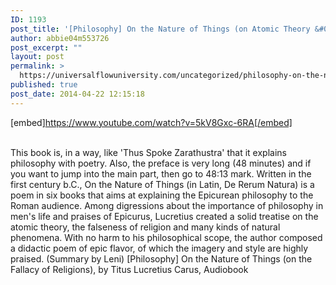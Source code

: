 ```yaml
---
ID: 1193
post_title: '[Philosophy] On the Nature of Things (on Atomic Theory &#038; the Fallacy of Religions),'
author: abbie04m553726
post_excerpt: ""
layout: post
permalink: >
  https://universalflowuniversity.com/uncategorized/philosophy-on-the-nature-of-things-on-atomic-theory-the-fallacy-of-religions/
published: true
post_date: 2014-04-22 12:15:18
---
```

[embed]https://www.youtube.com/watch?v=5kV8Gxc-6RA[/embed]</br></br>
<p>This book is, in a way, like 'Thus Spoke Zarathustra' that it explains philosophy with poetry. Also, the preface is very long (48 minutes) and if you want to jump into the main part, then go to 48:13 mark.
Written in the first century b.C., On the Nature of Things (in Latin, De Rerum Natura) is a poem in six books that aims at explaining the Epicurean philosophy to the Roman audience. Among digressions about the importance of philosophy in men's life and praises of Epicurus, Lucretius created a solid treatise on the atomic theory, the falseness of religion and many kinds of natural phenomena. With no harm to his philosophical scope, the author composed a didactic poem of epic flavor, of which the imagery and style are highly praised. (Summary by Leni)
[Philosophy] On the Nature of Things (on the Fallacy of Religions), by Titus Lucretius Carus, Audiobook</p>